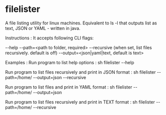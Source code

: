 # filelister
A file listing utility for linux machines. Equivalent to ls -l that outputs list as text, JSON or YAML - written in java.


Instructions :
It accepts following CLI flags:

--help  <print help>
--path=<path to folder, required>
--recursive  (when set, list files recursively.  default is off)
--output=<json|yaml|text, default is text>

Examples :
Run program to list help options :
sh filelister --help

Run program to list files recursively and print in JSON format :
sh filelister --path=/home/ --output=json --recursive

Run program to list files and print in YAML format :
sh filelister --path=/home/ --output=json 

Run program to list files recursively and print in TEXT format :
sh filelister --path=/home/ --recursive
